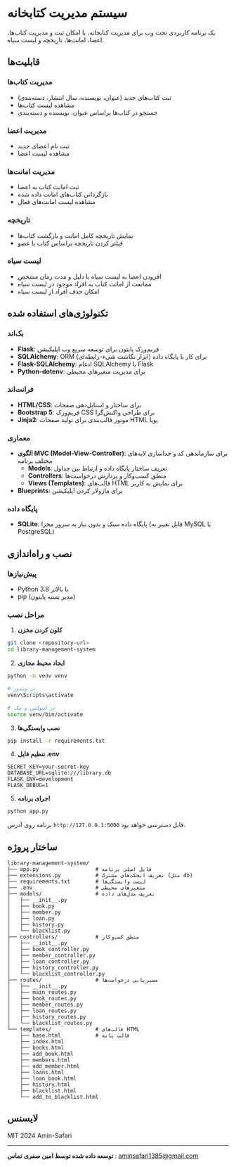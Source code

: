 # سیستم مدیریت کتابخانه

یک برنامه کاربردی تحت وب برای مدیریت کتابخانه، با امکان ثبت و مدیریت کتاب‌ها، اعضا، امانت‌ها، تاریخچه و لیست سیاه.

## قابلیت‌ها

### مدیریت کتاب‌ها
- ثبت کتاب‌های جدید (عنوان، نویسنده، سال انتشار، دسته‌بندی)
- مشاهده لیست کتاب‌ها
- جستجو در کتاب‌ها براساس عنوان، نویسنده و دسته‌بندی

### مدیریت اعضا
- ثبت نام اعضای جدید
- مشاهده لیست اعضا

### مدیریت امانت‌ها
- ثبت امانت کتاب به اعضا
- بازگردانی کتاب‌های امانت داده شده
- مشاهده لیست امانت‌های فعال

### تاریخچه
- نمایش تاریخچه کامل امانت و بازگشت کتاب‌ها
- فیلتر کردن تاریخچه براساس کتاب یا عضو

### لیست سیاه
- افزودن اعضا به لیست سیاه با دلیل و مدت زمان مشخص
- ممانعت از امانت کتاب به افراد موجود در لیست سیاه
- امکان حذف افراد از لیست سیاه

## تکنولوژی‌های استفاده شده

### بک‌اند
- **Flask**: فریم‌ورک پایتون برای توسعه سریع وب اپلیکیشن
- **SQLAlchemy**: ORM (ابزار نگاشت شیء-رابطه‌ای) برای کار با پایگاه داده
- **Flask-SQLAlchemy**: ادغام SQLAlchemy با Flask
- **Python-dotenv**: برای مدیریت متغیرهای محیطی

### فرانت‌اند
- **HTML/CSS**: برای ساختار و استایل‌دهی صفحات
- **Bootstrap 5**: فریم‌ورک CSS برای طراحی واکنش‌گرا
- **Jinja2**: موتور قالب‌بندی برای تولید صفحات HTML پویا

### معماری
- **الگوی MVC (Model-View-Controller)**: برای سازماندهی کد و جداسازی لایه‌های مختلف برنامه
  - **Models**: تعریف ساختار پایگاه داده و ارتباط بین جداول
  - **Controllers**: منطق کسب‌وکار و پردازش درخواست‌ها
  - **Views (Templates)**: قالب‌های HTML برای نمایش به کاربر
- **Blueprints**: برای ماژولار کردن اپلیکیشن

### پایگاه داده
- **SQLite**: پایگاه داده سبک و بدون نیاز به سرور مجزا (قابل تغییر به MySQL یا PostgreSQL)

## نصب و راه‌اندازی

### پیش‌نیازها
- Python 3.8 یا بالاتر
- pip (مدیر بسته پایتون)

### مراحل نصب

1. **کلون کردن مخزن**
```bash
git clone <repository-url>
cd library-management-system
```

2. **ایجاد محیط مجازی**
```bash
python -m venv venv

# در ویندوز
venv\Scripts\activate

# در لینوکس و مک
source venv/bin/activate
```

3. **نصب وابستگی‌ها**
```bash
pip install -r requirements.txt
```

4. **تنظیم فایل .env**
```
SECRET_KEY=your-secret-key
DATABASE_URL=sqlite:///library.db
FLASK_ENV=development
FLASK_DEBUG=1
```

5. **اجرای برنامه**
```bash
python app.py
```

برنامه روی آدرس `http://127.0.0.1:5000` قابل دسترسی خواهد بود.

## ساختار پروژه

```
library-management-system/
├── app.py                  # فایل اصلی برنامه
├── extensions.py           # تعریف ابجکت‌های مشترک (مثل db)
├── requirements.txt        # لیست وابستگی‌ها
├── .env                    # متغیرهای محیطی
├── models/                 # تعریف مدل‌های داده
│   ├── __init__.py
│   ├── book.py
│   ├── member.py
│   ├── loan.py
│   ├── history.py
│   └── blacklist.py
├── controllers/            # منطق کسب‌وکار
│   ├── __init__.py
│   ├── book_controller.py
│   ├── member_controller.py
│   ├── loan_controller.py
│   ├── history_controller.py
│   └── blacklist_controller.py
├── routes/                 # مسیریابی درخواست‌ها
│   ├── __init__.py
│   ├── main_routes.py
│   ├── book_routes.py
│   ├── member_routes.py
│   ├── loan_routes.py
│   ├── history_routes.py
│   └── blacklist_routes.py
└── templates/              # قالب‌های HTML
    ├── base.html           # قالب پایه
    ├── index.html
    ├── books.html
    ├── add_book.html
    ├── members.html
    ├── add_member.html
    ├── loans.html
    ├── loan_book.html
    ├── history.html
    ├── blacklist.html
    └── add_to_blacklist.html
```

## لایسنس

MIT 2024 Amin-Safari

---

**توسعه داده شده توسط امین صفری**
**تماس** : aminsafari1385@gmail.com

